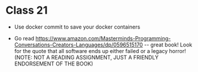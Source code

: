 # Class 21

* Use docker commit to save your docker containers

* Go read
  https://www.amazon.com/Masterminds-Programming-Conversations-Creators-Languages/dp/0596515170
  -- great book!  Look for the quote that all software ends up either
  failed or a legacy horror!  (NOTE: NOT A READING ASSIGNMENT, JUST A
  FRIENDLY ENDORSEMENT OF THE BOOK)